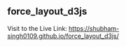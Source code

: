 ## force_layout_d3js
Visit to the Live Link: https://shubham-singh0109.github.io/force_layout_d3js/
